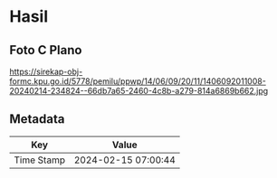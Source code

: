 # Hasil

## Foto C Plano

https://sirekap-obj-formc.kpu.go.id/5778/pemilu/ppwp/14/06/09/20/11/1406092011008-20240214-234824--66db7a65-2460-4c8b-a279-814a6869b662.jpg


## Metadata

| Key        | Value               |
| ---------- | ------------------- |
| Time Stamp | 2024-02-15 07:00:44 |



